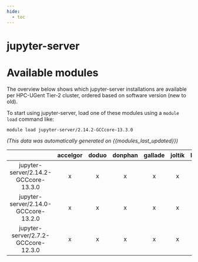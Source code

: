 ```yaml
---
hide:
  - toc
---
```


jupyter-server
==============

# Available modules


The overview below shows which jupyter-server installations are available per HPC-UGent Tier-2 cluster, ordered based on software version (new to old).

To start using jupyter-server, load one of these modules using a `module load` command like:

```shell
module load jupyter-server/2.14.2-GCCcore-13.3.0
```

*(This data was automatically generated on {{modules_last_updated}})*

| |accelgor|doduo|donphan|gallade|joltik|litleo|shinx|
| :---: | :---: | :---: | :---: | :---: | :---: | :---: | :---: |
|jupyter-server/2.14.2-GCCcore-13.3.0|x|x|x|x|x|x|x|
|jupyter-server/2.14.0-GCCcore-13.2.0|x|x|x|x|x|x|x|
|jupyter-server/2.7.2-GCCcore-12.3.0|x|x|x|x|x|x|x|
